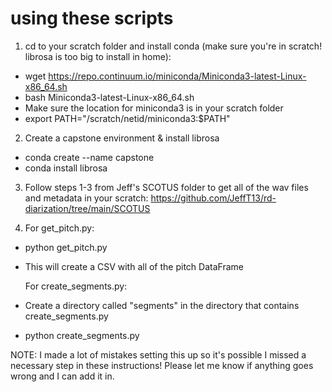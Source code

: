 # using these scripts

1. cd to your scratch folder and install conda (make sure you're in scratch! librosa is too big to install in home):
- wget https://repo.continuum.io/miniconda/Miniconda3-latest-Linux-x86_64.sh
- bash Miniconda3-latest-Linux-x86_64.sh
- Make sure the location for miniconda3 is in your scratch folder
- export PATH="/scratch/netid/miniconda3:$PATH"

2. Create a capstone environment & install librosa
- conda create --name capstone
- conda install librosa

3. Follow steps 1-3 from Jeff's SCOTUS folder to get all of the wav files and metadata in your scratch: https://github.com/JeffT13/rd-diarization/tree/main/SCOTUS

4. For get_pitch.py:
- python get_pitch.py
- This will create a CSV with all of the pitch DataFrame

  For create_segments.py:
- Create a directory called "segments" in the directory that contains create_segments.py
- python create_segments.py

NOTE: I made a lot of mistakes setting this up so it's possible I missed a necessary step in these instructions! Please let me know if anything goes wrong and I can add it in.
